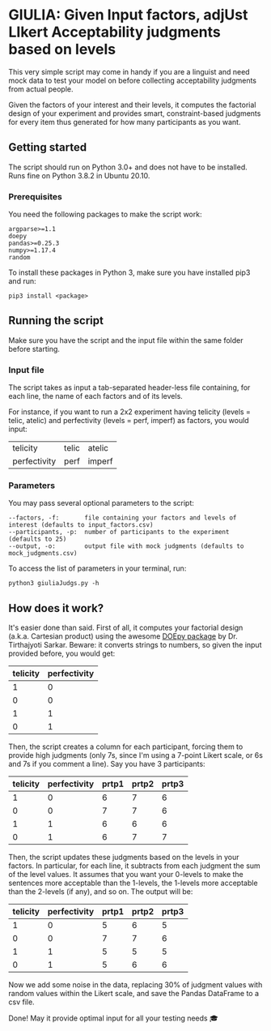 # GIULIA: Given Input factors, adjUst LIkert Acceptability judgments based on levels

This very simple script may come in handy if you are a linguist and need mock data to test your model on before collecting acceptability judgments from actual people.

Given the factors of your interest and their levels, it computes the factorial design of your experiment and provides smart, constraint-based judgments for every item thus generated for how many participants as you want.

## Getting started

The script should run on Python 3.0+ and does not have to be installed. Runs fine on Python 3.8.2 in Ubuntu 20.10.

### Prerequisites

You need the following packages to make the script work:

    argparse>=1.1
    doepy
    pandas>=0.25.3
    numpy>=1.17.4
    random
    
To install these packages in Python 3, make sure you have installed pip3 and run:    
    
    pip3 install <package>
    
## Running the script

Make sure you have the script and the input file within the same folder before starting.

### Input file

The script takes as input a tab-separated header-less file containing, for each line, the name of each factors and of its levels.

For instance, if you want to run a 2x2 experiment having telicity (levels = telic, atelic) and perfectivity (levels = perf, imperf) as factors, you would input:

| | | |
|-|-|-|
| telicity | telic | atelic
| perfectivity | perf | imperf

### Parameters

You may pass several optional parameters to the script:

    --factors, -f:       file containing your factors and levels of interest (defaults to input_factors.csv)
    --participants, -p:  number of participants to the experiment (defaults to 25)
    --output, -o:        output file with mock judgments (defaults to mock_judgments.csv)
    
To access the list of parameters in your terminal, run:    
    
    python3 giuliaJudgs.py -h

## How does it work?

It's easier done than said. First of all, it computes your factorial design (a.k.a. Cartesian product) using the awesome [DOEpy package](https://doepy.readthedocs.io/en/latest/) by Dr. Tirthajyoti Sarkar. Beware: it converts strings to numbers, so given the input provided before, you would get:

telicity | perfectivity
|-|-|
1 | 0
0 | 0
1 | 1
0 | 1

Then, the script creates a column for each participant, forcing them to provide high judgments (only 7s, since I'm using a 7-point Likert scale, or 6s and 7s if you comment a line). Say you have 3 participants:

telicity | perfectivity | prtp1 | prtp2 | prtp3
|-|-|-|-|-|
1 | 0 | 6 | 7 | 6
0 | 0 | 7 | 7 | 6
1 | 1 | 6 | 6 | 6
0 | 1 | 6 | 7 | 7

Then, the script updates these judgments based on the levels in your factors. In particular, for each line, it subtracts from each judgment the sum of the level values. It assumes that you want your 0-levels to make the sentences more acceptable than the 1-levels, the 1-levels more acceptable than the 2-levels (if any), and so on. The output will be:

telicity | perfectivity | prtp1 | prtp2 | prtp3
|-|-|-|-|-|
1 | 0 | 5 | 6 | 5
0 | 0 | 7 | 7 | 6
1 | 1 | 5 | 5 | 5
0 | 1 | 5 | 6 | 6

Now we add some noise in the data, replacing 30% of judgment values with random values within the Likert scale, and save the Pandas DataFrame to a csv file.

Done! May it provide optimal input for all your testing needs :mortar_board:
